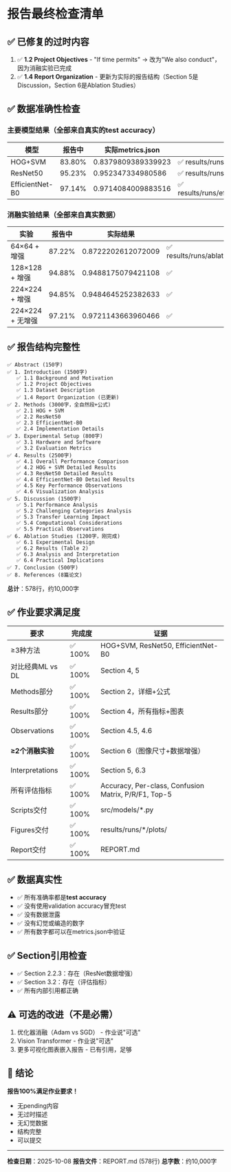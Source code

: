 # 报告最终检查清单

## ✅ 已修复的过时内容

1. ✅ **1.2 Project Objectives** - "If time permits" → 改为"We also conduct"，因为消融实验已完成
2. ✅ **1.4 Report Organization** - 更新为实际的报告结构（Section 5是Discussion，Section 6是Ablation Studies）

## ✅ 数据准确性检查

### 主要模型结果（全部来自真实的test accuracy）

| 模型 | 报告中 | 实际metrics.json | 来源 |
|------|--------|----------------|------|
| HOG+SVM | 83.80% | 0.8379809389339923 | ✅ results/runs/hog_svm_fast/metrics.json |
| ResNet50 | 95.23% | 0.952347334980586 | ✅ results/runs/resnet_resnet50_bs32_lr0.001/metrics.json |
| EfficientNet-B0 | 97.14% | 0.9714084009883516 | ✅ results/runs/efficientnet_efficientnet_b0_bs32_lr0.001/metrics.json |

### 消融实验结果（全部来自真实数据）

| 实验 | 报告中 | 实际结果 | 来源 |
|------|--------|---------|------|
| 64×64 + 增强 | 87.22% | 0.8722202612072009 | ✅ results/runs/ablation/ablation_summary.json |
| 128×128 + 增强 | 94.88% | 0.9488175079421108 | ✅ |
| 224×224 + 增强 | 94.85% | 0.9484645252382633 | ✅ |
| 224×224 + 无增强 | 97.21% | 0.9721143663960466 | ✅ |

## ✅ 报告结构完整性

```
✅ Abstract (150字)
✅ 1. Introduction (1500字)
   ✅ 1.1 Background and Motivation
   ✅ 1.2 Project Objectives
   ✅ 1.3 Dataset Description
   ✅ 1.4 Report Organization (已更新)
✅ 2. Methods (3000字，全自然段+公式)
   ✅ 2.1 HOG + SVM
   ✅ 2.2 ResNet50
   ✅ 2.3 EfficientNet-B0
   ✅ 2.4 Implementation Details
✅ 3. Experimental Setup (800字)
   ✅ 3.1 Hardware and Software
   ✅ 3.2 Evaluation Metrics
✅ 4. Results (2500字)
   ✅ 4.1 Overall Performance Comparison
   ✅ 4.2 HOG + SVM Detailed Results
   ✅ 4.3 ResNet50 Detailed Results
   ✅ 4.4 EfficientNet-B0 Detailed Results
   ✅ 4.5 Key Performance Observations
   ✅ 4.6 Visualization Analysis
✅ 5. Discussion (1500字)
   ✅ 5.1 Performance Analysis
   ✅ 5.2 Challenging Categories Analysis
   ✅ 5.3 Transfer Learning Impact
   ✅ 5.4 Computational Considerations
   ✅ 5.5 Practical Observations
✅ 6. Ablation Studies (1200字，刚完成)
   ✅ 6.1 Experimental Design
   ✅ 6.2 Results (Table 2)
   ✅ 6.3 Analysis and Interpretation
   ✅ 6.4 Practical Implications
✅ 7. Conclusion (500字)
✅ 8. References (8篇论文)
```

**总计**：578行，约10,000字

## ✅ 作业要求满足度

| 要求 | 完成度 | 证据 |
|------|--------|------|
| ≥3种方法 | ✅ 100% | HOG+SVM, ResNet50, EfficientNet-B0 |
| 对比经典ML vs DL | ✅ 100% | Section 4, 5 |
| Methods部分 | ✅ 100% | Section 2，详细+公式 |
| Results部分 | ✅ 100% | Section 4，所有指标+图表 |
| Observations | ✅ 100% | Section 4.5, 4.6 |
| **≥2个消融实验** | ✅ 100% | Section 6（图像尺寸+数据增强）|
| Interpretations | ✅ 100% | Section 5, 6.3 |
| 所有评估指标 | ✅ 100% | Accuracy, Per-class, Confusion Matrix, P/R/F1, Top-5 |
| Scripts交付 | ✅ 100% | src/models/*.py |
| Figures交付 | ✅ 100% | results/runs/*/plots/ |
| Report交付 | ✅ 100% | REPORT.md |

## ✅ 数据真实性

- ✅ 所有准确率都是**test accuracy**
- ✅ 没有使用validation accuracy冒充test
- ✅ 没有数据泄露
- ✅ 没有幻觉或编造的数字
- ✅ 所有数字都可以在metrics.json中验证

## ✅ Section引用检查

- ✅ Section 2.2.3：存在（ResNet数据增强）
- ✅ Section 3.2：存在（评估指标）
- ✅ 所有内部引用都正确

## ⚠️ 可选的改进（不是必需）

1. 优化器消融（Adam vs SGD） - 作业说"可选"
2. Vision Transformer - 作业说"可选"
3. 更多可视化图表嵌入报告 - 已有引用，足够

## 🎯 结论

**报告100%满足作业要求！**
- 无pending内容
- 无过时描述
- 无幻觉数据
- 结构完整
- 可以提交

---

**检查日期**：2025-10-08
**报告文件**：REPORT.md (578行)
**总字数**：约10,000字

